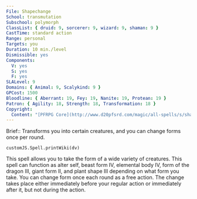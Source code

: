 ```yaml
---
File: Shapechange
School: transmutation
Subschool: polymorph
ClassList: { druid: 9, sorcerer: 9, wizard: 9, shaman: 9 }
CastTime: standard action
Range: personal
Targets: you
Duration: 10 min./level
Dismissible: yes
Components:
  V: yes
  S: yes
  F: yes
SLALevel: 9
Domains: { Animal: 9, Scalykind: 9 }
GPCost: 1500
Bloodline: { Aberrant: 19, Fey: 19, Nanite: 19, Protean: 19 }
Patron: { Agility: 18, Strength: 18, Transformation: 18 }
Copyright:
  Content: "[PFRPG Core](http://www.d20pfsrd.com/magic/all-spells/s/shapechange)"
---
```

Brief:: Transforms you into certain creatures, and you can change forms once per round.

```dataviewjs
customJS.Spell.printWiki(dv)
```

This spell allows you to take the form of a wide variety of creatures. This spell can function as alter self, beast form IV, elemental body IV, form of the dragon III, giant form II, and plant shape III depending on what form you take. You can change form once each round as a free action. The change takes place either immediately before your regular action or immediately after it, but not during the action.
